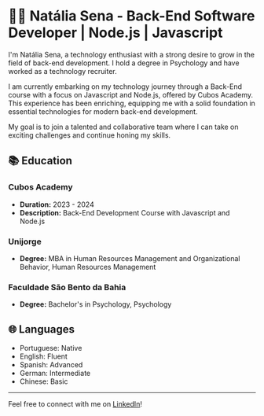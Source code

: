 # 👩‍💻 Natália Sena - Back-End Software Developer | Node.js | Javascript

I'm Natália Sena, a technology enthusiast with a strong desire to grow in the field of back-end development. I hold a degree in Psychology and have worked as a technology recruiter.

I am currently embarking on my technology journey through a Back-End course with a focus on Javascript and Node.js, offered by Cubos Academy. This experience has been enriching, equipping me with a solid foundation in essential technologies for modern back-end development.

My goal is to join a talented and collaborative team where I can take on exciting challenges and continue honing my skills.

## 📚 Education

### Cubos Academy
- **Duration:** 2023 - 2024
- **Description:** Back-End Development Course with Javascript and Node.js

### Unijorge
- **Degree:** MBA in Human Resources Management and Organizational Behavior, Human Resources Management


### Faculdade São Bento da Bahia
- **Degree:** Bachelor's in Psychology, Psychology

## 🌐 Languages
- Portuguese: Native
- English: Fluent
- Spanish: Advanced
- German: Intermediate
- Chinese: Basic

---

Feel free to connect with me on [LinkedIn](https://www.linkedin.com/in/nat%C3%A1lia-sena-520055292/)!
